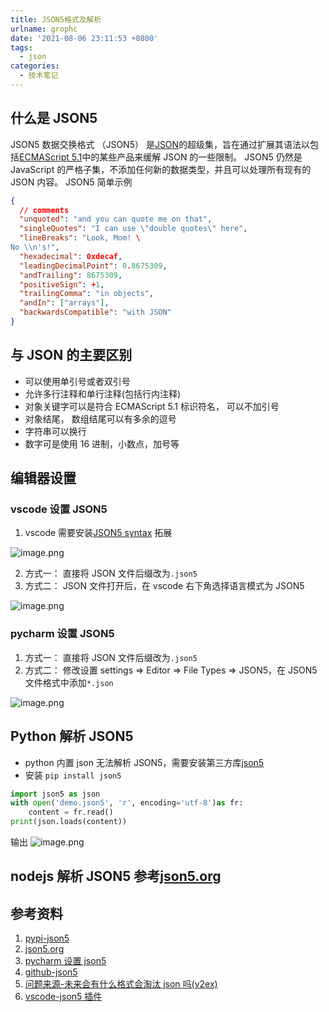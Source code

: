 ```yaml
---
title: JSON5格式及解析
urlname: grophc
date: '2021-08-06 23:11:53 +0800'
tags:
  - json
categories:
  - 技术笔记
---
```


## 什么是 JSON5

JSON5 数据交换格式 （JSON5） 是[JSON](https://tools.ietf.org/html/rfc7159)的超级集，旨在通过扩展其语法以包括[ECMAScript 5.1](https://www.ecma-international.org/ecma-262/5.1/)中的某些产品来缓解 JSON 的一些限制。
JSON5 仍然是 JavaScript 的严格子集，不添加任何新的数据类型，并且可以处理所有现有的 JSON 内容。
JSON5 简单示例

```json
{
  // comments
  "unquoted": "and you can quote me on that",
  "singleQuotes": "I can use \"double quotes\" here",
  "lineBreaks": "Look, Mom! \
No \\n's!",
  "hexadecimal": 0xdecaf,
  "leadingDecimalPoint": 0.8675309,
  "andTrailing": 8675309,
  "positiveSign": +1,
  "trailingComma": "in objects",
  "andIn": ["arrays"],
  "backwardsCompatible": "with JSON"
}
```

## 与 JSON 的主要区别

- 可以使用单引号或者双引号
- 允许多行注释和单行注释(包括行内注释)
- 对象关键字可以是符合 ECMAScript 5.1 标识符名， 可以不加引号
- 对象结尾， 数组结尾可以有多余的逗号
- 字符串可以换行
- 数字可是使用 16 进制，小数点，加号等

## 编辑器设置

### vscode 设置 JSON5

1. vscode 需要安装[JSON5 syntax](https://marketplace.visualstudio.com/items?itemName=mrmlnc.vscode-json5) 拓展

![image.png](https://cdn.nlark.com/yuque/0/2021/png/754067/1628271238751-9daf9e02-361b-429a-8490-cc6c54fe76e3.png#clientId=ue1974296-510e-4&from=paste&height=212&id=ufea1457d&margin=%5Bobject%20Object%5D&name=image.png&originHeight=212&originWidth=641&originalType=binary∶=1&size=13780&status=done&style=none&taskId=u156ea018-d342-426f-a4ae-f9fd8fcbd3a&width=641)

2. 方式一： 直接将 JSON 文件后缀改为`.json5`
3. 方式二： JSON 文件打开后，在 vscode 右下角选择语言模式为 JSON5

![image.png](https://cdn.nlark.com/yuque/0/2021/png/754067/1628271503546-70617ffe-2031-470f-a754-87103da7637b.png#clientId=ue1974296-510e-4&from=paste&height=181&id=u42936009&margin=%5Bobject%20Object%5D&name=image.png&originHeight=181&originWidth=546&originalType=binary∶=1&size=18044&status=done&style=none&taskId=u92c0c4a3-d1ab-45bf-9a83-b635c7c9e9d&width=546)

### pycharm 设置 JSON5

1. 方式一： 直接将 JSON 文件后缀改为`.json5`
1. 方式二： 修改设置 settings => Editor => File Types => JSON5，在 JSON5 文件格式中添加`*.json`

![image.png](https://cdn.nlark.com/yuque/0/2021/png/754067/1628273868997-803c1875-6c55-4c0b-adfc-78e6f7133900.png#clientId=ue1974296-510e-4&from=paste&height=700&id=u84770422&margin=%5Bobject%20Object%5D&name=image.png&originHeight=700&originWidth=984&originalType=binary∶=1&size=87015&status=done&style=none&taskId=ub481874f-ec4f-4916-9d3a-da7155cef56&width=984)

## Python 解析 JSON5

- python 内置 json 无法解析 JSON5，需要安装第三方库[json5](https://pypi.org/project/json5/)
- 安装 `pip install json5`

```python
import json5 as json
with open('demo.json5', 'r', encoding='utf-8')as fr:
    content = fr.read()
print(json.loads(content))
```

输出
![image.png](https://cdn.nlark.com/yuque/0/2021/png/754067/1628274056454-1d39dd2a-63e2-4f8a-bd0f-624744c63f40.png#clientId=ue1974296-510e-4&from=paste&height=189&id=u36a0a70b&margin=%5Bobject%20Object%5D&name=image.png&originHeight=189&originWidth=862&originalType=binary∶=1&size=256243&status=done&style=none&taskId=u2cf6249f-9fea-42ac-8445-638284af591&width=862)

## nodejs 解析 JSON5 参考[json5.org](https://json5.org/)

## 参考资料

1. [pypi-json5](https://pypi.org/project/json5/)
1. [json5.org](https://json5.org/)
1. [pycharm 设置 json5](https://www.jetbrains.com/help/pycharm/json.html)
1. [github-json5](https://github.com/json5/json5)
1. [问题来源-未来会有什么格式会淘汰 json 吗(v2ex)](https://www.v2ex.com/t/794059#reply47)
1. [vscode-json5 插件](https://marketplace.visualstudio.com/items?itemName=mrmlnc.vscode-json5)
